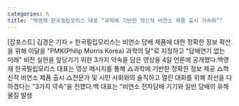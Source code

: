 ```yaml
---
categories: h
title: "백영재 한국필립모리스 대표 ”과학에 기반한 혁신적 비연소 제품 출시 가속화”"
---
```

[잡포스트] 김경은 기자 = 한국필립모리스는 비연소 담배 제품에 대한 정확한 정보 확산을 위해 이달을 "PMK(Philip Morris Korea) 과학의 달"로 지정하고 "담배연기 없는 미래" 비전 실현을 앞당기기 위한 3가지 약속을 담은 영상을 4일 언론에 공개했다.백영재 한국필립모리스 대표는 영상 메시지를 통해 △과학에 기반한 정확한 정보 제공 △혁신적 비연소 제품 출시 △전문가 및 시민 사회와의 솔직하고 열린 대화를 위해 최선을 다하겠다는 "3가지 약속"을 전했다.백 대표는 “비연소 전자담배 기기와 일반 담배의 유해물질 발생